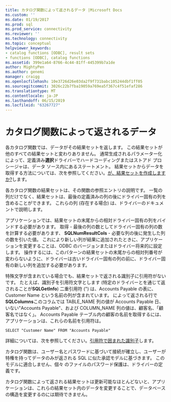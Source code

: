 ```yaml
---
title: カタログ関数によって返されるデータ |Microsoft Docs
ms.custom: ''
ms.date: 01/19/2017
ms.prod: sql
ms.prod_service: connectivity
ms.reviewer: ''
ms.technology: connectivity
ms.topic: conceptual
helpviewer_keywords:
- catalog functions [ODBC], result sets
- functions [ODBC], catalog functions
ms.assetid: 399e1a64-8766-4c44-81ff-445399b7a1de
author: MightyPen
ms.author: genemi
manager: craigg
ms.openlocfilehash: 10e3726d26e03da2f9f731babc105244dbf1ff05
ms.sourcegitcommit: 3026c22b7fba19059a769ea5f367c4f51efaf286
ms.translationtype: MT
ms.contentlocale: ja-JP
ms.lasthandoff: 06/15/2019
ms.locfileid: "63267727"
---
```

# <a name="data-returned-by-catalog-functions"></a>カタログ関数によって返されるデータ
各カタログ関数では、データがその結果セットを返します。 この結果セットが他のすべての結果セットと変わりありません。 通常生成されるパラメーター化によって、定義済み**選択**ドライバーでハードコーディングまたはストアド プロシージャは、データ ソース内にあるステートメント。 結果セットからデータを取得する方法については、次を参照してください。[が、結果セットを作成しますか?](../../../odbc/reference/develop-app/was-a-result-set-created.md)します。  
  
 各カタログ関数の結果セットは、その関数の参照エントリの説明です。 一覧の列だけでなく、結果セットは、最後の定義済みの列の後にドライバー固有の列を含めることができます。 これらの列 (存在する場合) は、ドライバーのドキュメントで説明します。  
  
 アプリケーションでは、結果セットの末尾からの相対ドライバー固有の列をバインドする必要があります。 取得 - 最後の列の数としてドライバー固有の列の数を計算する必要があります、 **SQLNumResultCols** - 必要な列の後に発生した列の数を引いた値。 これにより新しい列が結果に追加されたときに、アプリケーションを変更することは、ODBC のバージョンまたはドライバー将来的に設定します。 操作するには、このパターンの結果セットの末尾からの相対列番号が変わらないように、ドライバーは古いドライバー固有の列の前に、ドライバー固有の新しい列を追加する必要があります。  
  
 特殊文字が含まれている場合でも、結果セットで返される識別子に引用符がないです。 たとえば、識別子を引用符文字とします (特定のドライバーとを通じて返されることが**SQLGetInfo**) 二重引用符 (") は、Accounts Payable の表に、Customer Name という名前の列が含まれています。 によって返される行で**SQLColumns**このコラムでは TABLE_NAME 列の値が Accounts Payable 日、いない"Accounts Payable"、および COLUMN_NAME 列の値は、顧客名、「顧客名ではなく」。 Accounts Payable テーブル内の顧客の名前を取得するには、アプリケーションは、これらの名前を引用符は。  
  
```  
SELECT "Customer Name" FROM "Accounts Payable"  
```  
  
 詳細については、次を参照してください。[引用符で囲まれた識別子](../../../odbc/reference/develop-app/quoted-identifiers.md)します。  
  
 カタログ関数は、ユーザー名とパスワードに基づいて接続が確立し、ユーザーが特権を持ってデータのみが返される SQL に似た承認モデルに基づきます。 このモデルに適合しません、個々 のファイルのパスワード保護は、ドライバーの定義です。  
  
 カタログ関数によって返される結果セットは更新可能なほとんどないと、アプリケーションは、これらの結果セット内のデータを変更することで、データベースの構造を変更するのには期待できません。
